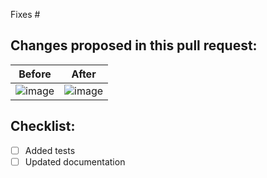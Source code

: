 Fixes #

## Changes proposed in this pull request:
| Before  | After |
|----|----|
|![image]()|![image]()|

## Checklist:
- [ ] Added tests
- [ ] Updated documentation